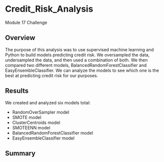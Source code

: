 # Credit_Risk_Analysis
Module 17 Challenge
## Overview
The purpose of this analysis was to use supervised machine learning and Python to build models predicting credit risk. We oversampled the data, undersampled the data, and then used a combination of both. We then compared two different models, BalancedRandomForestClassifier and EasyEnsembleClassifier. We can analyze the models to see which one is the best at predicting credit risk for our purposes.

## Results
We created and analyzed six models total:
* RandomOverSampler model
* SMOTE model
* ClusterCentroids model
* SMOTEENN model
* BalancedRandomForestClassifier model
* EasyEnsembleClassifier model

## Summary
